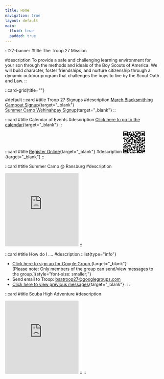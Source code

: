 ```yaml
---
title: Home
navigation: true
layout: default
main:
  fluid: true
  padded: true
---
```



::t27-banner
#title
The Troop 27 Mission

#description
To provide a safe and challenging learning environment for your son through the methods and ideals of the Boy Scouts of America. We will build character, foster friendships, and nurture citizenship through a dynamic outdoor program that challenges the boys to live by the Scout Oath and Law.
::

::card-grid{title=""}

#default
  ::card
  #title
  Troop 27 Signups
  #description
  [March Blacksmithing Campout Signup](https://docs.google.com/forms/d/e/1FAIpQLSdm24creYbhis_cAln1aZwUbO09v1VmUTuCpyzB0vLPfPBcNQ/viewform){target="_blank"}
  </br>
  [Summer Camp Wehinahpay Signup](https://docs.google.com/forms/d/e/1FAIpQLSfoOjtieevKVdSSdQDs3b-MYUMkbAiO4DyRemfYyJO6rfG1Eg/viewform){target="_blank"}
  ::

  ::card
  #title
  Calendar of Events
  #description
  [Click here to go to the calendar](https://calendar.google.com/calendar/embed?src=bsatroop27webmaster%40gmail.com&ctz=America%2FChicago){target="_blank"}
  ::

  ::card
  #title
  [Register Online](https://my.scouting.org/VES/OnlineReg/1.0.0/?tu=UF-MB-564taa0027){target="_blank"}
  #description
  [![How to join QR Code](/HowToJoinQRCode.png)](https://my.scouting.org/VES/OnlineReg/1.0.0/?tu=UF-MB-564taa0027){target="_blank"}
  ::

  ::card
  #title
  Summer Camp @ Ransburg
  #description
  <iframe src="https://bsatroop27.smugmug.com/frame/slideshow?key=HMpj4c&speed=3&transition=fade&autoStart=1&captions=0&navigation=0&playButton=0&randomize=0&transitionSpeed=1 clickable=1" frameborder="no" scrolling="no" width="240" height="240"></iframe>
  ::

  ::card
  #title
  How do I ....
  #description
  ::list{type="info"}
  - [Click here to sign up for Google Group.](https://docs.google.com/forms/d/e/1FAIpQLScnH67ImaIw0RXM0kW4e9kYO9-DDWQilCjEpok2xnuZFB58bg/viewform){target="_blank"}<br/>
  [Please note: Only members of the group can send/view messages to the group.]{style="font-size: smaller;"}
  - Send email to Troop: [bsatroop27@googlegroups.com](mailto:bsatroop27@googlegroups.com)
  - [Click here to view previous messages](https://groups.google.com/group/bsatroop27){target="_blank"}
  ::
  ::

  ::card
  #title
  Scuba High Adventure
  #description
  <iframe src="https://bsatroop27.smugmug.com/frame/slideshow?key=43Bn3N&speed=3&transition=fade&autoStart=1&captions=0&navigation=0&playButton=0&randomize=0&transitionSpeed=2&clickable=1" frameborder="no" scrolling="no" width="240" height="240"></iframe>
  ::
::
